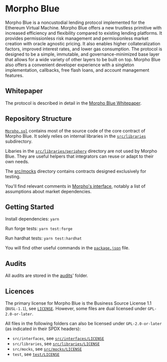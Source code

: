 # Morpho Blue

Morpho Blue is a noncustodial lending protocol implemented for the Ethereum Virtual Machine.
Morpho Blue offers a new trustless primitive with increased efficiency and flexibility compared to existing lending platforms.
It provides permissionless risk management and permissionless market creation with oracle agnostic pricing.
It also enables higher collateralization factors, improved interest rates, and lower gas consumption.
The protocol is designed to be a simple, immutable, and governance-minimized base layer that allows for a wide variety of other layers to be built on top.
Morpho Blue also offers a convenient developer experience with a singleton implementation, callbacks, free flash loans, and account management features.

## Whitepaper

The protocol is described in detail in the [Morpho Blue Whitepaper](./morpho-blue-whitepaper.pdf).

## Repository Structure

[`Morpho.sol`](./src/Morpho.sol) contains most of the source code of the core contract of Morpho Blue.
It solely relies on internal libraries in the [`src/libraries`](./src/libraries) subdirectory.

Libaries in the [`src/libraries/periphery`](./src/libraries/periphery) directory are not used by Morpho Blue.
They are useful helpers that integrators can reuse or adapt to their own needs.

The [src/mocks](./src/mocks) directory contains contracts designed exclusively for testing.

You'll find relevant comments in [Morpho's interface](./src/interfaces/IMorpho.sol), notably a list of assumptions about market dependencies.

## Getting Started

Install dependencies: `yarn`

Run forge tests: `yarn test:forge`

Run hardhat tests: `yarn test:hardhat`

You will find other useful commands in the [`package.json`](./package.json) file.

## Audits

All audits are stored in the [audits](./audits/)' folder.

## Licences

The primary license for Morpho Blue is the Business Source License 1.1 (`BUSL-1.1`), see [`LICENSE`](./LICENSE).
However, some files are dual licensed under `GPL-2.0-or-later`.

All files in the following folders can also be licensed under `GPL-2.0-or-later` (as indicated in their SPDX headers):
- `src/interfaces`, see [`src/interfaces/LICENSE`](./src/interfaces/LICENSE)
- `src/libraries`, see [`src/libraries/LICENSE`](./src/libraries/LICENSE)
- `src/mocks`, see [`src/mocks/LICENSE`](./src/mocks/LICENSE)
- `test`, see [`test/LICENSE`](./test/LICENSE)
